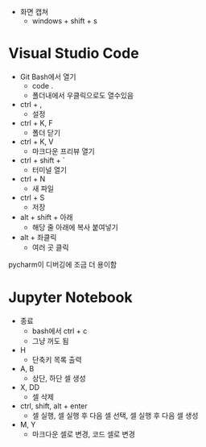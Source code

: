 - 화면 캡쳐
  - windows + shift + s

# Visual Studio Code

- Git Bash에서 열기
  - code .
  - 폴더내에서 우클릭으로도 열수있음
- ctrl + ,
  - 설정
- ctrl + K, F
  - 폴더 닫기
- ctrl + K, V
  - 마크다운 프리뷰 열기
- ctrl + shift + `
  - 터미널 열기
- ctrl + N
  - 새 파일
- ctrl + S
  - 저장
- alt + shift + 아래
  - 해당 줄 아래에 복사 붙여넣기
- alt + 좌클릭
  - 여러 곳 클릭

pycharm이 디버깅에 조금 더 용이함

# Jupyter Notebook

- 종료
  - bash에서 ctrl + c
  - 그냥 꺼도 됨
- H
  - 단축키 목록 출력
- A, B
  - 상단, 하단 셀 생성
- X, DD
  - 셀 삭제
- ctrl, shift, alt + enter
  - 셀 실행, 셀 실행 후 다음 셀 선택, 셀 실행 후 다음 셀 생성
- M, Y
  - 마크다운 셀로 변경, 코드 셀로 변경